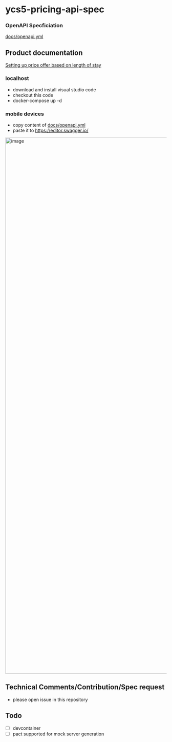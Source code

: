 # ycs5-pricing-api-spec

### OpenAPI Specficiation
[docs/openapi.yml](docs/openapi.yml)

## Product documentation
[Setting up price offer based on length of stay](docs/los-pricing.md)

### localhost 
- download and install visual studio code
- checkout this code
- docker-compose up -d

### mobile devices
- copy content of [docs/openapi.yml](docs/openapi.yml)
- paste it to https://editor.swagger.io/ 
<img width="1673" alt="image" src="https://user-images.githubusercontent.com/8407412/163937752-4ba3d4a8-a46c-40c8-9850-225b71520df6.png">

## Technical Comments/Contribution/Spec request
- please open issue in this repository

## Todo
- [ ] devcontainer
- [ ] pact supported for mock server generation